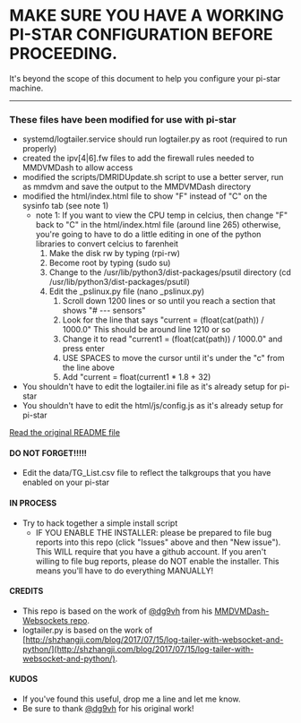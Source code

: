 # MAKE SURE YOU HAVE A WORKING PI-STAR CONFIGURATION BEFORE PROCEEDING.

It's beyond the scope of this document to help you configure your pi-star machine.

---

### These files have been modified for use with pi-star

* systemd/logtailer.service should run logtailer.py as root (required to run properly)
* created the ipv[4|6].fw files to add the firewall rules needed to MMDVMDash to allow access
* modified the scripts/DMRIDUpdate.sh script to use a better server, run as mmdvm and save the output to the MMDVMDash directory
* modified the html/index.html file to show "F" instead of "C" on the sysinfo tab (see note 1)
  * note 1: If you want to view the CPU temp in celcius, then change "F" back to "C" in the html/index.html file (around line 265)
otherwise, you're going to have to do a little editing in one of the python libraries to convert celcius to farenheit
     1. Make the disk rw by typing (rpi-rw)
     2. Become root by typing (sudo su)
     3. Change to the /usr/lib/python3/dist-packages/psutil directory (cd /usr/lib/python3/dist-packages/psutil)
     4. Edit the _pslinux.py file (nano _pslinux.py)
         1. Scroll down 1200 lines or so until you reach a section that shows "# --- sensors"
         2. Look for the line that says "current = (float(cat(path)) / 1000.0"  This should be around line 1210 or so
         3. Change it to read "current1 = (float(cat(path)) / 1000.0" and press enter
         4. USE SPACES to move the cursor until it's under the "c" from the line above
         5. Add "current = float(current1 * 1.8 + 32)
* You shouldn't have to edit the logtailer.ini file as it's already setup for pi-star
* You shouldn't have to edit the html/js/config.js as it's already setup for pi-star

[Read the original README file](README-original.md)

#### DO NOT FORGET!!!!!

* Edit the data/TG_List.csv file to reflect the talkgroups that you have enabled on your pi-star

#### IN PROCESS

* Try to hack together a simple install script
   * IF YOU ENABLE THE INSTALLER: 
     please be prepared to file bug reports into this repo (click "Issues" above and then "New issue").  This WILL require that you have a github account.  If you aren't willing to file bug reports, please do NOT enable the installer.  This means you'll have to do everything MANUALLY!

#### CREDITS
* This repo is based on the work of [@dg9vh](https://github.com/dg9vh) from his [MMDVMDash-Websockets repo](https://github.com/dg9vh/MMDVMHost-Websocketboard).
* logtailer.py is based on the work of [http://shzhangji.com/blog/2017/07/15/log-tailer-with-websocket-and-python/](http://shzhangji.com/blog/2017/07/15/log-tailer-with-websocket-and-python/).

#### KUDOS
* If you've found this useful, drop me a line and let me know.
* Be sure to thank [@dg9vh](https://github.com/dg9vh) for his original work!
